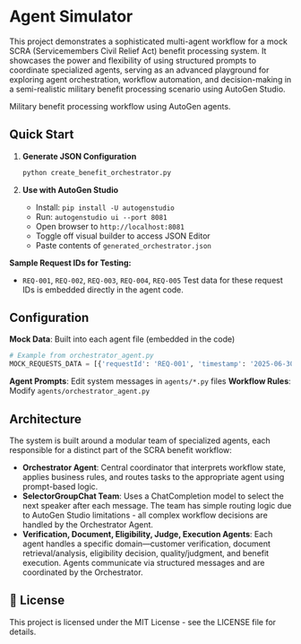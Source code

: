 # Agent Simulator

This project demonstrates a sophisticated multi-agent workflow for a mock SCRA (Servicemembers Civil Relief Act) benefit processing system. It showcases the power and flexibility of using structured prompts to coordinate specialized agents, serving as an advanced playground for exploring agent orchestration, workflow automation, and decision-making in a semi-realistic military benefit processing scenario using AutoGen Studio.

Military benefit processing workflow using AutoGen agents.

## Quick Start

1. **Generate JSON Configuration**
   ```bash
   python create_benefit_orchestrator.py
   ```

2. **Use with AutoGen Studio**
   - Install: `pip install -U autogenstudio`
   - Run: `autogenstudio ui --port 8081`
   - Open browser to `http://localhost:8081`
   - Toggle off visual builder to access JSON Editor
   - Paste contents of `generated_orchestrator.json`

**Sample Request IDs for Testing:**
- `REQ-001`, `REQ-002`, `REQ-003`, `REQ-004`, `REQ-005`
Test data for these request IDs is embedded directly in the agent code.

## Configuration

**Mock Data**: Built into each agent file (embedded in the code)
```python
# Example from orchestrator_agent.py
MOCK_REQUESTS_DATA = [{'requestId': 'REQ-001', 'timestamp': '2025-06-30T21:50:27.064084Z', ...}]
```
**Agent Prompts**: Edit system messages in `agents/*.py` files
**Workflow Rules**: Modify `agents/orchestrator_agent.py`

## Architecture

The system is built around a modular team of specialized agents, each responsible for a distinct part of the SCRA benefit workflow:

- **Orchestrator Agent**: Central coordinator that interprets workflow state, applies business rules, and routes tasks to the appropriate agent using prompt-based logic.
 - **SelectorGroupChat Team**: Uses a 
ChatCompletion model to select the 
next speaker after each message. The 
team has simple routing logic due to 
AutoGen Studio limitations - all 
complex workflow decisions are 
handled by the Orchestrator Agent.
- **Verification, Document, Eligibility, Judge, Execution Agents**: Each agent handles a specific domain—customer verification, document retrieval/analysis, eligibility decision, quality/judgment, and benefit execution. Agents communicate via structured messages and are coordinated by the Orchestrator.

## 📄 License

This project is licensed under the MIT License - see the LICENSE file for details.

